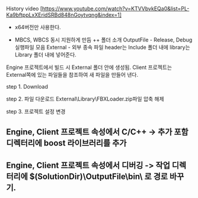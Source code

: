 History video
[https://www.youtube.com/watch?v=KTVVbvkEQa0&list=PL-Ka9bftppLxXEridSRBd848nGoytvqng&index=1]

+ x64버전만 사용한다.

+ MBCS, WBCS 동시 지원하게 만듬
++ 폴더 소개
OutputFile - Release, Debug  실행파일 모음
External - 외부 종속 파일
 header는 Include 폴더 내에
 library는 Library 폴더 내에 넣어준다.


Engine 프로젝트에서 빌드 시 External 폴더 안에 생성됨. 
Client 프로젝트는 External쪽에 있는 파일들을 참조하여 새 파일을 만들어 낸다.


step 1. 
Download

step 2. 파일 다운로드
External\Library\FBXLoader.zip파일 압축 해제

step 3. 프로젝트 설정 변경

## Engine, Client 프로젝트 속성에서 C/C++ -> 추가 포함 디렉터리에 boost 라이브러리를 추가

## Engine, Client 프로젝트 속성에서 디버깅 -> 작업 디렉터리에 $(SolutionDir)\OutputFile\bin\ 로 경로 바꾸기.
